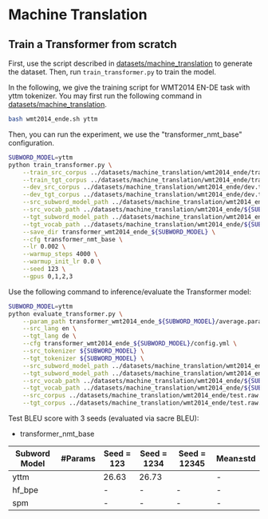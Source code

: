 # Machine Translation

## Train a Transformer from scratch
First, use the script described in [datasets/machine_translation](../datasets/machine_translation) 
to generate the dataset. Then, run `train_transformer.py` to train the model. 

In the following, we give the training script for WMT2014 EN-DE task with yttm tokenizer. 
You may first run the following command in [datasets/machine_translation](../datasets/machine_translation).
```bash
bash wmt2014_ende.sh yttm
```

Then, you can run the experiment, we use the
"transformer_nmt_base" configuration.

```bash
SUBWORD_MODEL=yttm
python train_transformer.py \
    --train_src_corpus ../datasets/machine_translation/wmt2014_ende/train.tok.${SUBWORD_MODEL}.en \
    --train_tgt_corpus ../datasets/machine_translation/wmt2014_ende/train.tok.${SUBWORD_MODEL}.de \
    --dev_src_corpus ../datasets/machine_translation/wmt2014_ende/dev.tok.${SUBWORD_MODEL}.en \
    --dev_tgt_corpus ../datasets/machine_translation/wmt2014_ende/dev.tok.${SUBWORD_MODEL}.de \
    --src_subword_model_path ../datasets/machine_translation/wmt2014_ende/${SUBWORD_MODEL}.model \
    --src_vocab_path ../datasets/machine_translation/wmt2014_ende/${SUBWORD_MODEL}.vocab \
    --tgt_subword_model_path ../datasets/machine_translation/wmt2014_ende/${SUBWORD_MODEL}.model \
    --tgt_vocab_path ../datasets/machine_translation/wmt2014_ende/${SUBWORD_MODEL}.vocab \
    --save_dir transformer_wmt2014_ende_${SUBWORD_MODEL} \
    --cfg transformer_nmt_base \
    --lr 0.002 \
    --warmup_steps 4000 \
    --warmup_init_lr 0.0 \
    --seed 123 \
    --gpus 0,1,2,3
```

Use the following command to inference/evaluate the Transformer model:

```bash
SUBWORD_MODEL=yttm
python evaluate_transformer.py \
    --param_path transformer_wmt2014_ende_${SUBWORD_MODEL}/average.params \
    --src_lang en \
    --tgt_lang de \
    --cfg transformer_wmt2014_ende_${SUBWORD_MODEL}/config.yml \
    --src_tokenizer ${SUBWORD_MODEL} \
    --tgt_tokenizer ${SUBWORD_MODEL} \
    --src_subword_model_path ../datasets/machine_translation/wmt2014_ende/${SUBWORD_MODEL}.model \
    --tgt_subword_model_path ../datasets/machine_translation/wmt2014_ende/${SUBWORD_MODEL}.model \
    --src_vocab_path ../datasets/machine_translation/wmt2014_ende/${SUBWORD_MODEL}.vocab \
    --tgt_vocab_path ../datasets/machine_translation/wmt2014_ende/${SUBWORD_MODEL}.vocab \
    --src_corpus ../datasets/machine_translation/wmt2014_ende/test.raw.en \
    --tgt_corpus ../datasets/machine_translation/wmt2014_ende/test.raw.de
```


Test BLEU score with 3 seeds (evaluated via sacre BLEU):

- transformer_nmt_base

| Subword Model | #Params    | Seed = 123  | Seed = 1234 | Seed = 12345 |  Mean±std   |
|---------------|------------|-------------|-------------|--------------|-------------|
| yttm          |            |  26.63      | 26.73       |              |  -          |
| hf_bpe        |            |  -          | -           |  -           |  -          |
| spm           |            |  -          | -           |  -           |  -          |
